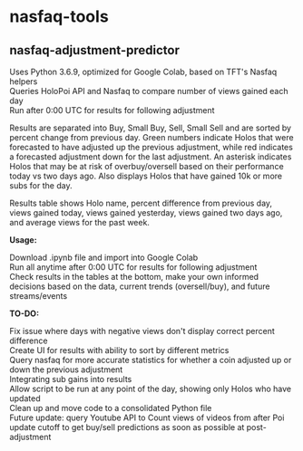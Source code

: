 # nasfaq-tools

## nasfaq-adjustment-predictor
Uses Python 3.6.9, optimized for Google Colab, based on TFT's Nasfaq helpers  
Queries HoloPoi API and Nasfaq to compare number of views gained each day  
Run after 0:00 UTC for results for following adjustment

Results are separated into Buy, Small Buy, Sell, Small Sell and are sorted by percent change from previous day. Green numbers indicate Holos that were forecasted to
have adjusted up the previous adjustment, while red indicates a forecasted adjustment down for the last adjustment. An asterisk indicates Holos that may be at risk of overbuy/oversell
based on their performance today vs two days ago. Also displays Holos that have gained 10k or more subs for the day.

Results table shows Holo name, percent difference from previous day, views gained today, views gained yesterday, views gained two days ago, and average views for the past week.

<b>Usage:</b>

Download .ipynb file and import into Google Colab  
Run all anytime after 0:00 UTC for results for following adjustment  
Check results in the tables at the bottom, make your own informed decisions based on the data, current trends (oversell/buy), and future streams/events  

<b>TO-DO:</b>

Fix issue where days with negative views don't display correct percent difference  
Create UI for results with ability to sort by different metrics  
Query nasfaq for more accurate statistics for whether a coin adjusted up or down the previous adjustment  
Integrating sub gains into results  
Allow script to be run at any point of the day, showing only Holos who have updated  
Clean up and move code to a consolidated Python file  
Future update: query Youtube API to Count views of videos from after Poi update cutoff to get buy/sell predictions as soon as possible at post-adjustment  
